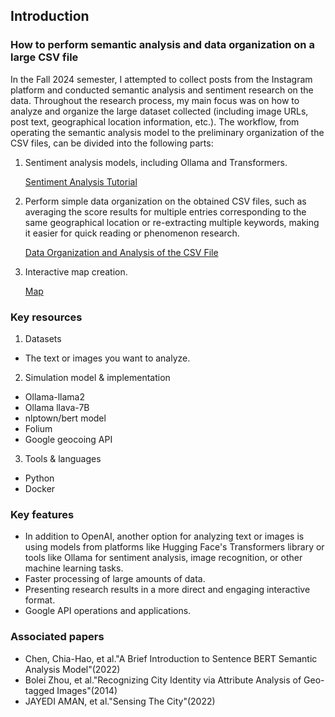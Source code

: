 ## Introduction 
### How to perform semantic analysis and data organization on a large CSV file
In the Fall 2024 semester, I attempted to collect posts from the Instagram platform and conducted semantic analysis and sentiment research on the data. Throughout the research process, my main focus was on how to analyze and organize the large dataset collected (including image URLs, post text, geographical location information, etc.). The workflow, from operating the semantic analysis model to the preliminary organization of the CSV files, can be divided into the following parts:
1. Sentiment analysis models, including Ollama and Transformers.

   [Sentiment Analysis Tutorial](/Sentiment_Analysis)

2. Perform simple data organization on the obtained CSV files, such as averaging the score results for multiple entries corresponding to the same geographical location or re-extracting multiple keywords, making it easier for quick reading or phenomenon research.

   [Data Organization and Analysis of the CSV File](/Data_Organization_and_Analysis_of_the_CSV_File)

3. Interactive map creation.

   [Map](/Data_Organization_and_Analysis_of_the_CSV_File)

 
### Key resources
1. Datasets
- The text or images you want to analyze.
 
2.  Simulation model & implementation
- Ollama-llama2 
- Ollama llava-7B 
- nlptown/bert model 
- Folium
- Google geocoing API

3. Tools & languages
- Python
- Docker

### Key features
- In addition to OpenAI, another option for analyzing text or images is using models from platforms like Hugging Face's Transformers library or tools like Ollama for sentiment analysis, image recognition, or other machine learning tasks.
- Faster processing of large amounts of data.
- Presenting research results in a more direct and engaging interactive format.
- Google API operations and applications.
 
### Associated papers
- Chen, Chia-Hao, et al."A Brief Introduction to Sentence BERT Semantic Analysis Model"(2022)
- Bolei Zhou, et al."Recognizing City Identity via Attribute Analysis of Geo-tagged Images"(2014)
- JAYEDI AMAN, et al."Sensing The City"(2022)
